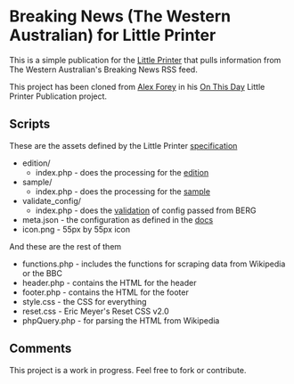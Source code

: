 Breaking News (The Western Australian) for Little Printer
=============

This is a simple publication for the [Little Printer](http://bergcloud.com/littleprinter/) that pulls information from The Western Australian's Breaking News RSS feed.

This project has been cloned from [Alex Forey](https://github.com/alfo) in his [On This Day](https://github.com/alfo/onthisday) Little Printer Publication project.

Scripts
-------

These are the assets defined by the Little Printer [specification](http://remote.bergcloud.com/developers/reference/)

*	edition/
	*	index.php - does the processing for the [edition](http://remote.bergcloud.com/developers/reference/edition)
*	sample/
	*	index.php - does the processing for the [sample](http://remote.bergcloud.com/developers/reference/sample)
*	validate_config/	
	*	index.php - does the [validation](http://remote.bergcloud.com/developers/reference/validate_config) of config passed from BERG
*	meta.json - the configuration as defined in the [docs](http://remote.bergcloud.com/developers/reference/metajson)
*	icon.png - 55px by 55px icon

And these are the rest of them

*	functions.php - includes the functions for scraping data from Wikipedia or the BBC
*	header.php - contains the HTML for the header
*	footer.php - contains the HTML for the footer
*	style.css - the CSS for everything
*	reset.css - Eric Meyer's Reset CSS v2.0
*	phpQuery.php - for parsing the HTML from Wikipedia

Comments
--------

This project is a work in progress.
Feel free to fork or contribute.